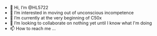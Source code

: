 - 👋 Hi, I’m @HL5722
- 👀 I’m interested in moving out of unconscious incompetence
- 🌱 I’m currently at the very beginning of C50x
- 💞️ I’m looking to collaborate on nothing yet until I know what I'm doing
- 📫 How to reach me ...

<!---
HL5722/HL5722 is a ✨ special ✨ repository because its `README.md` (this file) appears on your GitHub profile.
You can click the Preview link to take a look at your changes.
--->
